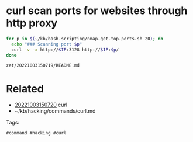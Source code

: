 # curl scan ports for websites through http proxy
```bash
for p in $(~/kb/bash-scripting/nmap-get-top-ports.sh 20); do
  echo "### Scanning port $p"
  curl -v -x http://$IP:3128 http://$IP:$p/
done
```

` zet/20221003150719/README.md `

# Related

- [20221003150720](/zet/20221003150720/README.md) curl
- ~/kb/hacking/commands/curl.md

Tags:

    #command #hacking #curl 
